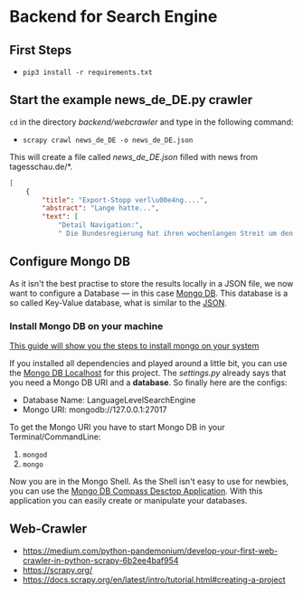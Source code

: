 # Backend for Search Engine

## First Steps

- `pip3 install -r requirements.txt`

## Start the example news_de_DE.py crawler

`cd` in the directory *backend/webcrawler* and type in the following command: 

- ` scrapy crawl news_de_DE -o news_de_DE.json `

This will create a file called *news_de_DE.json* filled with news from tagesschau.de/*. 

```json
[
    {
        "title": "Export-Stopp verl\u00e4ng....",
        "abstract": "Lange hatte...",
        "text": [
            "Detail Navigation:",
            " Die Bundesregierung hat ihren wochenlangen Streit um den 												R\u00fcstungsexportstopp f\u...
```

## Configure Mongo DB

As it isn't the best practise to store the results locally in a JSON file, we now want to configure a Database — in this case [Mongo DB](https://www.mongodb.com/). This database is a so called Key-Value database, what is similar to the [JSON](https://www.json.org/json-de.html). 

### Install Mongo DB on your machine

[This guide will show you the steps to install mongo on your system](https://docs.mongodb.com/guides/server/install/)

If you installed all dependencies and played around a little bit, you can use the [Mongo DB Localhost](mongodb://127.0.0.1:27017) for this project. The *settings.py* already says that you need a Mongo DB URI and a **database**. So finally here are the configs:

- Database Name: LanguageLevelSearchEngine
- Mongo URI: mongodb://127.0.0.1:27017

To get the Mongo URI you have to start Mongo DB in your Terminal/CommandLine: 

1. ` mongod `
2. `mongo`

Now you are in the Mongo Shell. As the Shell isn't easy to use for newbies, you can use the [Mongo DB Compass Desctop Application](https://www.mongodb.com/products/compass). With this application you can easily create or manipulate your databases.

## Web-Crawler

- https://medium.com/python-pandemonium/develop-your-first-web-crawler-in-python-scrapy-6b2ee4baf954
- https://scrapy.org/
- https://docs.scrapy.org/en/latest/intro/tutorial.html#creating-a-project

